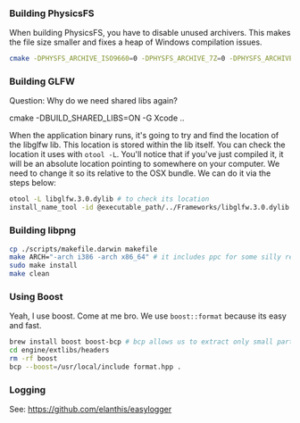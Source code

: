 ### Building PhysicsFS

When building PhysicsFS, you have to disable unused archivers. This makes the
file size smaller and fixes a heap of Windows compilation issues.

```bash
cmake -DPHYSFS_ARCHIVE_ISO9660=0 -DPHYSFS_ARCHIVE_7Z=0 -DPHYSFS_ARCHIVE_GRP=0 -DPHYSFS_ARCHIVE_WAD=0 -DPHYSFS_ARCHIVE_HOG=0 -DPHYSFS_ARCHIVE_MVL=0 -DPHYSFS_ARCHIVE_QPAK=0 -DPHYSFS_ARCHIVE_SLB=0 -DPHYSFS_HAVE_CDROM_SUPPORT=0 -DPHYSFS_SUPPORTS_GRP=1 -DPHYSFS_BUILD_SHARED=1 -DPHYSFS_BUILD_TEST=0 ..
```

### Building GLFW

Question: Why do we need shared libs again?

cmake -DBUILD_SHARED_LIBS=ON -G Xcode ..

When the application binary runs, it's going to try and find the location of
the libglfw lib. This location is stored within the lib itself. You can check
the location it uses with `otool -L`. You'll notice that if you've just
compiled it, it will be an absolute location pointing to somewhere on your
computer. We need to change it so its relative to the OSX bundle. We can do it
via the steps below:

```bash
otool -L libglfw.3.0.dylib # to check its location
install_name_tool -id @executable_path/../Frameworks/libglfw.3.0.dylib libglfw.3.0.dylib # to change its location
```

### Building libpng

```bash
cp ./scripts/makefile.darwin makefile
make ARCH="-arch i386 -arch x86_64" # it includes ppc for some silly reason
sudo make install
make clean
```

### Using Boost

Yeah, I use boost. Come at me bro. We use `boost::format` because its easy and fast.

```bash
brew install boost boost-bcp # bcp allows us to extract only small parts of the boost framework
cd engine/extlibs/headers
rm -rf boost
bcp --boost=/usr/local/include format.hpp .
```

### Logging

See: https://github.com/elanthis/easylogger
